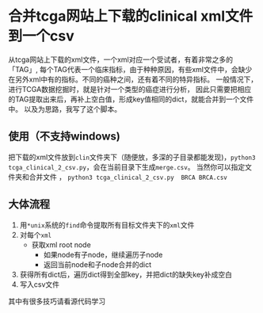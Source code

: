 # 合并tcga网站上下载的clinical xml文件到一个csv
从tcga网站上下载的xml文件，一个xml对应一个受试者，有着非常之多的「TAG」, 每个TAG代表一个临床指标，由于种种原因，有些xml文件中，会缺少在另外xml中有的指标。不同的癌种之间，还有着不同的特异指标。
一般情况下，进行TCGA数据挖掘时，就是针对一个类型的癌症进行分析， 因此只需要把相应的TAG提取出来后，再补上空白值，形成key值相同的dict，就能合并到一个文件中。
以及为思路，我写了这个脚本。

## 使用（不支持windows)
把下载的xml文件放到`clin`文件夹下（随便放，多深的子目录都能发现)，`python3 tcga_clinical_2_csv.py`，会在当前目录下生成`merge.csv`。
当然你可以指定文件夹和合并文件 ，  `python3 tcga_clinical_2_csv.py  BRCA BRCA.csv`

## 大体流程
1. 用`*unix`系统的`find`命令提取所有目标文件夹下的`xml`文件
2. 对每个`xml`
    - 获取xml root node
      - 如果node有子node，继续遍历子node
      - 返回当前node和子node合并的dict
3. 获得所有dict后，遍历dict得到全部key，并把dict的缺失key补成空白
4. 写入csv文件

其中有很多技巧请看源代码学习
